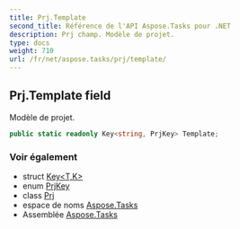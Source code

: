 ```yaml
---
title: Prj.Template
second_title: Référence de l'API Aspose.Tasks pour .NET
description: Prj champ. Modèle de projet.
type: docs
weight: 710
url: /fr/net/aspose.tasks/prj/template/
---
```

## Prj.Template field

Modèle de projet.

```csharp
public static readonly Key<string, PrjKey> Template;
```

### Voir également

* struct [Key&lt;T,K&gt;](../../key-2/)
* enum [PrjKey](../../prjkey/)
* class [Prj](../)
* espace de noms [Aspose.Tasks](../../prj/)
* Assemblée [Aspose.Tasks](../../../)


